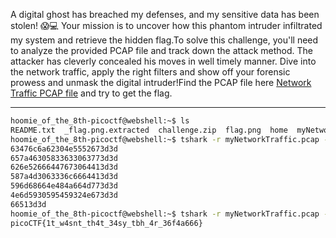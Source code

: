 A digital ghost has breached my defenses, and my sensitive data has been stolen! 😱💻 Your mission is to uncover how this phantom intruder infiltrated my system and retrieve the hidden flag.To solve this challenge, you'll need to analyze the provided PCAP file and track down the attack method. The attacker has cleverly concealed his moves in well timely manner. Dive into the network traffic, apply the right filters and show off your forensic prowess and unmask the digital intruder!Find the PCAP file here [Network Traffic PCAP file](https://challenge-files.picoctf.net/c_verbal_sleep/b6fbb3a5560749f838cdc6db4950985767c4691db3a7b34a220e5654ee39e700/myNetworkTraffic.pcap) and try to get the flag.

----

```bash
hoomie_of_the_8th-picoctf@webshell:~$ ls     
README.txt  _flag.png.extracted  challenge.zip  flag.png  home  myNetworkTraffic.pcap  pico.flag.png  ukn_reality.jpg  unknown.zip
hoomie_of_the_8th-picoctf@webshell:~$ tshark -r myNetworkTraffic.pcap -Y "tcp.len==12 || tcp.len==4" -T fields -e frame.time -e tcp.segment_data | sort -k4 | awk '{print $6}'
63476c6a62304e5552673d3d
657a46305833633063773d3d
626e52666447673064413d3d
587a4d3063336c6664413d3d
596d68664e484a664d773d3d
4e6d5930595459324e673d3d
66513d3d
hoomie_of_the_8th-picoctf@webshell:~$ tshark -r myNetworkTraffic.pcap -Y "tcp.len==12 || tcp.len==4" -T fields -e frame.time -e tcp.segment_data | sort -k4 | awk '{print $6}' | xxd -p -r | base64 -d
picoCTF{1t_w4snt_th4t_34sy_tbh_4r_36f4a666}
```